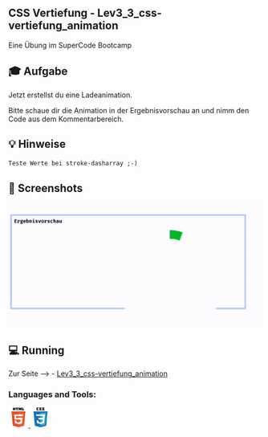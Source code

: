 ## CSS Vertiefung - Lev3_3_css-vertiefung_animation

Eine Übung im SuperCode Bootcamp

## 🎓 Aufgabe

Jetzt erstellst du eine Ladeanimation.

Bitte schaue dir die Animation in der Ergebnisvorschau an und nimm den Code aus dem Kommentarbereich.

## 💡 Hinweise

```Für die Animation musst du den Cicrle ansprechen.
Teste Werte bei stroke-dasharray ;-)

```

## 📸 Screenshots

![App Screenshot](assets/img/screen.gif)

## 💻 Running

Zur Seite —> - [Lev3_3_css-vertiefung_animation](https://mukkez.github.io/Bootcamp/tasks/Day_38/Lev3_3_css-vertiefung_animation/)

<p align="left">
</p>

<h3 align="left">Languages and Tools:</h3>
<p align="left"> <a href="https://www.w3schools.com/html/" target="_blank" rel="noreferrer"> <img src="https://raw.githubusercontent.com/devicons/devicon/master/icons/html5/html5-original-wordmark.svg" alt="html5" width="40" height="40"/> </a>
<a href="https://www.w3schools.com/css/" target="_blank" rel="noreferrer"> <img src="https://raw.githubusercontent.com/devicons/devicon/master/icons/css3/css3-original-wordmark.svg" alt="css3" width="40" height="40"/> </a></p>
